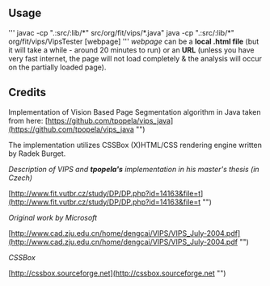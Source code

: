 
Usage
-----

'''
javac -cp ".:src/:lib/\*" src/org/fit/vips/\*.java"
java -cp ".:src/:lib/\*" org/fit/vips/VipsTester \[webpage\]
'''
*webpage* can be a **local .html file** (but it will take a while - around 20 minutes to run) or an **URL** (unless you have very fast internet, the page will not load completely & the analysis will occur on the partially loaded page).

Credits
-------

Implementation of Vision Based Page Segmentation algorithm in Java taken from
here:
[https://github.com/tpopela/vips_java](https://github.com/tpopela/vips_java "") 

The implementation utilizes CSSBox (X)HTML/CSS rendering engine written
by Radek Burget.

*Description of VIPS and **tpopela's** implementation in his master's thesis (in Czech)*

[http://www.fit.vutbr.cz/study/DP/DP.php?id=14163&file=t](http://www.fit.vutbr.cz/study/DP/DP.php?id=14163&file=t "")

*Original work by Microsoft*

[http://www.cad.zju.edu.cn/home/dengcai/VIPS/VIPS_July-2004.pdf](http://www.cad.zju.edu.cn/home/dengcai/VIPS/VIPS_July-2004.pdf "")

*CSSBox*

[http://cssbox.sourceforge.net](http://cssbox.sourceforge.net "")

